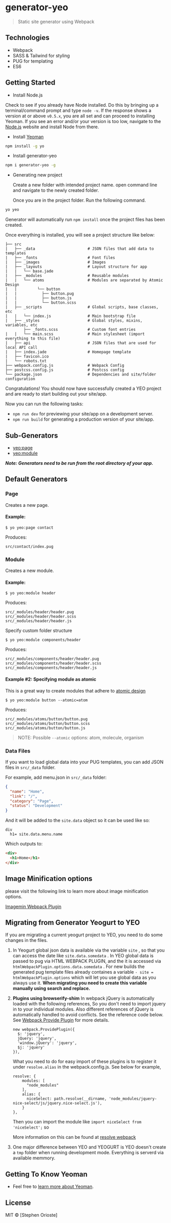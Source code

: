 # generator-yeo 
> Static site generator using Webpack


## Technologies
- Webpack
- SASS & Tailwind for styling
- PUG for templating
- ES6


## Getting Started

- Install Node.js

Check to see if you already have Node installed. Do this by bringing up a terminal/command prompt and type `node -v`. If the response shows a version at or above `v0.5.x`, you are all set and can proceed to installing Yeoman. If you see an error and/or your version is too low, navigate to the [Node.js](http://nodejs.org/) website and install Node from there.

- Install [Yeoman](http://yeoman.io) 

```bash
npm install -g yo
```

- Install generator-yeo
```bash
npm i generator-yeo -g
```

- Generating new project

  Create a new folder with intended project name. open command line and navigate to the newly created folder.

  Once you are in the project folder. Run the following command.

```bash
yo yeo
```

Generator will automatically run `npm install` once the project files has been created.


Once everything is installed, you will see a project structure like below:

```
├── src
|   ├── _data                       # JSON files that add data to templates
|   ├── _fonts                      # Font files
|   ├── _images                     # Images
|   ├── _layouts                    # Layout structure for app
|   |   └── base.jade
|   ├── _modules                    # Reusable modules
|   |   └── atoms                   # Modules are separated by Atomic Design
|   |         └── button
|   |           ├── button.pug
|   |           ├── button.js
|   |           └── button.scss
|   ├── _scripts                    # Global scripts, base classes, etc
|   |   └── index.js                # Main bootstrap file
|   ├── _styles                     # Global styles, mixins, variables, etc
        ├── _fonts.scss             # Custom font entries
|   |   └── main.scss               # Main stylesheet (import everything to this file)
|   ├── api                         # JSON files that are used for local API call
|   ├── index.jade                  # Homepage template
|   ├── favicon.ico
|   └── robots.txt                  
├── webpack.config.js               # Webpack Config
├── postcss.config.js               # Postcss config
└── package.json                    # Dependencies and site/folder configuration
```

Congratulations! You should now have successfully created a YEO project and are ready to start building out your site/app.


Now you can run the following tasks:

- `npm run dev` for previewing your site/app on a development server.
- `npm run build` for generating a production version of your site/app.


## Sub-Generators

* [yeo:page](#page)
* [yeo:module](#module)

***Note: Generators need to be run from the root directory of your app.***

## Default Generators

### Page
Creates a new page.

#### Example:

```
$ yo yeo:page contact
```

Produces:

```
src/contact/index.pug
```

### Module
Creates a new module.

#### Example:

```
$ yo yeo:module header
```

Produces:

```
src/_modules/header/header.pug
src/_modules/header/header.scss
src/_modules/header/header.js
```

Specify custom folder structure

```
$ yo yeo:module components/header
```

Produces:

```
src/_modules/components/header/header.pug
src/_modules/components/header/header.scss
src/_modules/components/header/header.js
```

#### Example #2: Specifying module as atomic

This is a great way to create modules that adhere to [atomic design](https://bradfrost.com/blog/post/atomic-web-design/)

```
$ yo yeo:module button --atomic=atom
```

Produces:

```
src/_modules/atoms/button/button.pug
src/_modules/atoms/button/button.scss
src/_modules/atoms/button/button.js
```

> NOTE: Possible `--atomic` options: atom, molecule, organism

### Data Files

If you want to load global data into your PUG templates, you can add JSON files in `src/_data` folder.

For example, add menu.json in `src/_data` folder:

```json
{
  "name": "Home",
  "link": "/",
  "category": "Page",
  "status": "Development"
}
```

And it will be added to the `site.data` object so it can be used like so:

```PUG
div
  h1= site.data.menu.name
```

Which outputs to:

```html
<div>
  <h1>Home</h1>
</div>
```


## Image Minification options

please visit the following link to learn more about image minification options. 

[Imagemin Webpack Plugin](https://github.com/Klathmon/imagemin-webpack-plugin)


## Migrating from Generator Yeogurt to YEO
If you are migrating a current yeogurt project to YEO, you need to do some changes in the files.

1. In Yeogurt global json data is available via the variable ```site``` , so that you can access the date like ```site.data.somedata``` . In YEO global data is passed to pug via HTML WEBPACK PLUGIN, and the it is accessed via ```htmlWebpackPlugin.options.data.somedata``` . For new builds the generated pug template files already containes a variable ```- site = htmlWebpackPlugin.options``` which will let you use global data as you always use it. **When migrating you need to create this variable manually using search and replace.**

2. **Plugins using browserify-shim**
   In webpack jQuery is automatically loaded with the following references, So you don't need to import jquery in to your individual modules. Also different references of jQuery is automatically handled to avoid conflicts. See the reference code below. See [Webpack Provide Plugin](https://webpack.js.org/plugins/provide-plugin/) for more details.

    ```
    new webpack.ProvidePlugin({
      $: 'jquery',
      jQuery: 'jquery',
      'window.jQuery': 'jquery',
      $j: 'jquery'
    }),
    ```
    
    What you need to do for easy import of these plugins is to register it under ```resolve.alias``` in the webpack.config.js. See below for example,
    ```
    resolve: {
        modules: [
          "node_modules"
        ],
        alias: {
          niceSelect: path.resolve(__dirname, 'node_modules/jquery-nice-select/js/jquery.nice-select.js'),
        }
    },
    ```
    
    Then you can import the module like ```import niceSelect from 'niceSelect';``` so

    More information on this can be found at [resolve webpack](https://webpack.js.org/configuration/resolve/)

3. One major difference between YEO and YEOGURT is YEO doesn't create a ```tmp``` folder when running development mode. Everything is serverd via available memmory. 

## Getting To Know Yeoman
 * Feel free to [learn more about Yeoman](http://yeoman.io/).

## License
MIT © [Stephen Orioste]